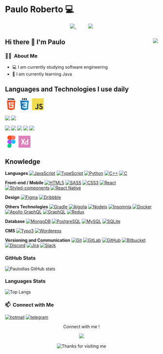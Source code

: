  #                                            Paulo Roberto 💻

<p align="center">
    <a href="https://github.com/Paulodiastst">
        <img  src="https://img.shields.io/badge/github-%23100000.svg?&style=for-the-badge&logo=github&logoColor=white&link=mailto:https://github.com/Paulodiastst">
    </a>
   &nbsp;&nbsp;&nbsp;&nbsp;&nbsp;&nbsp;&nbsp;&nbsp;&nbsp;
    <a href="https://www.linkedin.com/in/paulorobertofront-end/">
    <img src="https://img.shields.io/badge/linkedin-%230077B5.svg?&style=for-the-badge&logo=linkedin&logoColor=white&link=mailto:https://www.linkedin.com/in/paulorobertofront-end/"></a>
</p>

<p align="center"> 





## Hi there 👋 I'm Paulo <img align="right" src="https://komarev.com/ghpvc/?username=Paulodiastst&color=269077">
### 👨🏻‍ &nbsp;About Me
- 💻 I am currently studying software engineering
- 🌱 I am currently learning Java


## Languages and Technologies I use daily

<code><img height="40" src="https://raw.githubusercontent.com/devicons/devicon/master/icons/html5/html5-original-wordmark.svg"></code>
 <code><img height="40" src="https://raw.githubusercontent.com/devicons/devicon/master/icons/css3/css3-original-wordmark.svg"></code>
 <code><img height="40" src="https://raw.githubusercontent.com/devicons/devicon/master/icons/javascript/javascript-original.svg"></code>

 
 <code><img height="40" src="https://cdn.jsdelivr.net/gh/devicons/devicon/icons/microsoftsqlserver/microsoftsqlserver-plain-wordmark.svg"></code>
  <code><img height="40" src="https://cdn.jsdelivr.net/gh/devicons/devicon/icons/mysql/mysql-original-wordmark.svg"></code>
 
 <code><img height="40" src="https://cdn.jsdelivr.net/gh/devicons/devicon/icons/java/java-original-wordmark.svg"></code>
 <code><img height="40" src="https://cdn.jsdelivr.net/gh/devicons/devicon/icons/kotlin/kotlin-original.svg"></code> 
 <code><img height="40" src="https://cdn.jsdelivr.net/gh/devicons/devicon/icons/spring/spring-original.svg"></code>
 <code><img height="40" src="https://cdn.jsdelivr.net/gh/devicons/devicon/icons/intellij/intellij-original.svg"></code>
  <code><img height="40" src="https://cdn.jsdelivr.net/gh/devicons/devicon/icons/android/android-original-wordmark.svg"></code>
 
 <code><img height="40" src="https://raw.githubusercontent.com/devicons/devicon/master/icons/figma/figma-original.svg"></code>
 <code><img height="40" src="https://raw.githubusercontent.com/devicons/devicon/master/icons/xd/xd-plain.svg"></code>
 
  
 
 


## Knowledge

**Languages**
[![JavaScript](https://img.shields.io/badge/-JavaScript-black?style=flat-square&logo=javascript&link=https://github.com/Paulodiastst/)](https://github.com/Paulodiastst/)
[![TypeScript](https://img.shields.io/badge/-TypeScript-000000?style=flat-square&logo=typescript&link=https://github.com/Paulodiastst/)](https://github.com/Paulodiastst/)
[![Python](https://img.shields.io/badge/-Python-afd0ea?style=flat-square&logo=Python&link=https://github.com/Paulodiastst/)](https://github.com/Paulodiastst/)
[![C++](https://img.shields.io/badge/-C++-00599C?style=flat-square&logo=c++&link=https://github.com/Paulodiastst/)](https://github.com/Paulodiastst/)
[![C](https://img.shields.io/badge/-A8B9CC?style=flat-square&logo=c&logoColor=white&link=https://github.com/Paulodiastst/)](https://github.com/Paulodiastst/)


**Front-end / Mobile**
[![HTML5](https://img.shields.io/badge/-HTML5-E34F26?style=flat-square&logo=html5&logoColor=white&link=https://github.com/Paulodiastst/)](https://github.com/Paulodiastst/)
[![SASS](https://img.shields.io/badge/-SASS-ed9ac2?style=flat-square&logo=sass)](https://github.com/Paulodiastst/)
[![CSS3](https://img.shields.io/badge/-CSS3-1572B6?style=flat-square&logo=css3&link=https://github.com/Paulodiastst/)](https://github.com/Paulodiastst/)
[![React](https://img.shields.io/badge/-React-black?style=flat-square&logo=react&link=https://github.com/Paulodiastst/)](https://github.com/Paulodiastst/)
[![Styled-components](https://img.shields.io/badge/-Styled%20Components-pink?style=flat-square&logo=styled-components)](https://github.com/Paulodiastst/)
[![React Native](https://img.shields.io/badge/-ReactNative-black?style=flat-square&logo=react)](https://github.com/Paulodiastst/)

**Design**
[![Figma](https://img.shields.io/badge/-Figma-ffbaba?style=flat-square&logo=figma)](https://github.com/Paulodiastst/)
[![Dribbble](https://img.shields.io/badge/-Dribbble-d3a0c2?style=flat-square&logo=Dribbble&link=https://github.com/Paulodiastst/)](https://github.com/Paulodiastst/)

**Others Technologies**
[![Gradle](https://img.shields.io/badge/-Gradle-02303A?style=flat-square&logo=Gradle&link=https://github.com/Paulodiastst/)](https://github.com/Paulodiastst/)
[![Algolia](https://img.shields.io/badge/-Algolia-94cafc?style=flat-square&logo=Algolia&link=https://github.com/Paulodiastst/)](https://github.com/Paulodiastst/)
[![Nodejs](https://img.shields.io/badge/-Nodejs-black?style=flat-square&logo=Node.js&link=https://github.com/Paulodiastst/)](https://github.com/Paulodiastst/)
[![Insomnia](https://img.shields.io/badge/-Insomnia-5849BE?style=flat-square&logo=Insomnia&link=https://github.com/Paulodiastst/)](https://github.com/Paulodiastst/)
[![Docker](https://img.shields.io/badge/-Docker-black?style=flat-square&logo=docker&link=https://github.com/Paulodiastst/)](https://github.com/Paulodiastst/)
[![Apollo GraphQL](https://img.shields.io/badge/-Apollo%20GraphQL-311C87?style=flat-square&logo=apollo-graphql&link=https://github.com/Paulodiastst/)](https://github.com/Paulodiastst/)
[![GraphQL](https://img.shields.io/badge/-GraphQL-E10098?style=flat-square&logo=graphql&link=https://github.com/Paulodiastst/)](https://github.com/Paulodiastst/)
[![Redux](https://img.shields.io/badge/-Redux-764ABC?style=flat-square&logo=redux&link=https://github.com/Paulodiastst/)](https://github.com/Paulodiastst/)

**Database**
[![MongoDB](https://img.shields.io/badge/-MongoDB-black?style=flat-square&logo=mongodb&link=https://github.com/Paulodiastst/)](https://github.com/Paulodiastst/)
[![PostgreSQL](https://img.shields.io/badge/-PostgreSQL-336791?style=flat-square&logo=postgresql&link=https://github.com/Paulodiastst/)](https://github.com/Paulodiastst/)
[![MySQL](https://img.shields.io/badge/-MySQL-a0c4db?style=flat-square&logo=mysql&link=https://github.com/Paulodiastst/)](https://github.com/Paulodiastst/)
[![SQLite](https://img.shields.io/badge/-SQLite-003B57?style=flat-square&logo=sqlite&link=https://github.com/Paulodiastst/)](https://github.com/Paulodiastst/)

**CMS**
[![Typo3](https://img.shields.io/badge/-Typo3-f9d2a7?style=flat-square&logo=typo3&link=https://github.com/Paulodiastst/)](https://github.com/Paulodiastst/)
[![Wordpress](https://img.shields.io/badge/-Wordpress-21759B?style=flat-square&logo=Wordpress&link=https://github.com/Paulodiastst/)](https://github.com/Paulodiastst/)

**Versioning and Communication**
[![Git](https://img.shields.io/badge/-Git-black?style=flat-square&logo=git&link=https://github.com/Paulodiastst/)](https://github.com/Paulodiastst/)
[![GitLab](https://img.shields.io/badge/-GitLab-FCA121?style=flat-square&logo=gitlab&link=https://github.com/Paulodiastst/)](https://github.com/Paulodiastst/)
[![GitHub](https://img.shields.io/badge/-GitHub-181717?style=flat-square&logo=github&link=https://github.com/Paulodiastst/)](https://github.com/Paulodiastst/)
[![Bitbucket](https://img.shields.io/badge/-Bitbucket-0052CC?style=flat-square&logo=bitbucket&link=https://github.com/Paulodiastst/)](https://github.com/Paulodiastst/)
[![Discord](https://img.shields.io/badge/-Discord-000000?style=flat-square&logo=Discord&link=https://github.com/Paulodiastst/)](https://github.com/Paulodiastst/)
[![Jira](https://img.shields.io/badge/-Jira-0052CC?style=flat-square&logo=Jira&link=https://github.com/Paulodiastst/)](https://github.com/Paulodiastst/)
[![Slack](https://img.shields.io/badge/-Slack-4A154B?style=flat-square&logo=Slack&link=https://github.com/Paulodiastst/)](https://github.com/Paulodiastst/)

 
 

### GitHub Stats
![Paulodias GitHub stats](https://github-readme-stats.vercel.app/api?username=Paulodiastst&theme=omni&show_icons=true)




### Languages Stats
<p align="center">
    
  
  ![Top Langs](https://github-readme-stats.vercel.app/api/top-langs/?username=Paulodiastst&layout=compact&theme=omni)
  


</p>



  

### 📫 &nbsp;Connect with Me
[![hotmail](https://img.shields.io/badge/-paulodiastst@hotmail.com-D14836?style=flat&logo=Gmail&logoColor=white)](mailto:paulodiastst@hotmail.com)
[![telegram](https://img.shields.io/badge/-PauloRoberto-0e3e55?style=flat&logo=Telegram&logoColor=white)](https://t.me/xXPauloRobertoXx)


<p align="center">
  Connect with me ! 
  </p>


<p align="center">
<a target="_blank" rel="noopener noreferrer" href="https://raw.githubusercontent.com/ShahriarShafin/ShahriarShafin/main/Assets/handshake.gif"><img src="https://raw.githubusercontent.com/ShahriarShafin/ShahriarShafin/main/Assets/handshake.gif" height="32px" style="max-width:100%;"></a>
</p>


<p align="center">
  
<img height="120" alt="Thanks for visiting me" width="100%" src="https://raw.githubusercontent.com/BrunnerLivio/brunnerlivio/master/images/marquee.svg" style="max-width:100%;">

